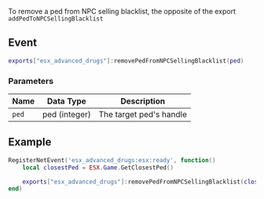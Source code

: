To remove a ped from NPC selling blacklist, the opposite of the export `addPedToNPCSellingBlacklist`



## Event
``` lua
exports["esx_advanced_drugs"]:removePedFromNPCSellingBlacklist(ped)
```

### Parameters

| Name              | Data Type | Description                 |
| -                 | -         | -                             |
| `ped`             | ped (integer)    | The target ped's handle  |

## Example
``` lua
RegisterNetEvent('esx_advanced_drugs:esx:ready', function()
    local closestPed = ESX.Game.GetClosestPed()

    exports["esx_advanced_drugs"]:removePedFromNPCSellingBlacklist(closestPed)
end)
```